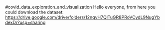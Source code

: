 #covid_data_exploration_and_visualization
Hello everyone, from here you could download the dataset: https://drive.google.com/drive/folders/12nqvH7QlTuGR8PRoVCydL9NugYbdexDr?usp=sharing
